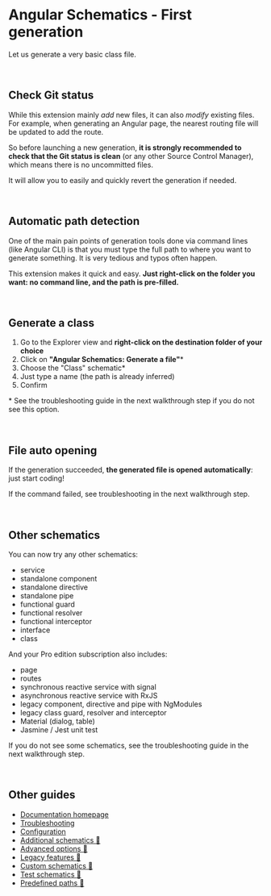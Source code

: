 # Angular Schematics - First generation

Let us generate a very basic class file.

<br>

## Check Git status

While this extension mainly *add* new files, it can also *modify* existing files. For example, when generating an Angular page, the nearest routing file will be updated to add the route.

So before launching a new generation, **it is strongly recommended to check that the Git status is clean** (or any other Source Control Manager), which means there is no uncommitted files.

It will allow you to easily and quickly revert the generation if needed.

<br>

## Automatic path detection

One of the main pain points of generation tools done via command lines (like Angular CLI) is that you must type the full path to where you want to generate something. It is very tedious and typos often happen.

This extension makes it quick and easy. **Just right-click on the folder you want: no command line, and the path is pre-filled.**

<br>

## Generate a class

1. Go to the Explorer view and **right-click on the destination folder of your choice**
2. Click on **"Angular Schematics: Generate a file"***
3. Choose the "Class" schematic*
4. Just type a name (the path is already inferred)
5. Confirm

\* See the troubleshooting guide in the next walkthrough step if you do not see this option.

<br>

## File auto opening

If the generation succeeded, **the generated file is opened automatically**: just start coding!

If the command failed, see troubleshooting in the next walkthrough step.

<br>

## Other schematics

You can now try any other schematics:
- service
- standalone component
- standalone directive
- standalone pipe
- functional guard
- functional resolver
- functional interceptor
- interface
- class

And your Pro edition subscription also includes:
- page
- routes
- synchronous reactive service with signal
- asynchronous reactive service with RxJS
- legacy component, directive and pipe with NgModules
- legacy class guard, resolver and interceptor
- Material (dialog, table)
- Jasmine / Jest unit test

If you do not see some schematics, see the troubleshooting guide in the next walkthrough step.

<br>

## Other guides

- [Documentation homepage](./documentation.md)
- [Troubleshooting](./troubleshooting.md)
- [Configuration](./configuration.md)
- [Additional schematics 💎](./advancedSchematics.md)
- [Advanced options 💎](./advancedOptions.md)
- [Legacy features 💎](./legacy.md)
- [Custom schematics 💎](./customSchematics.md)
- [Test schematics 💎](./testing.md)
- [Predefined paths 💎](./predefinedPaths.md)

<br>

